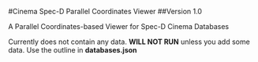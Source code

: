 #Cinema Spec-D Parallel Coordinates Viewer
##Version 1.0

A Parallel Coordinates-based Viewer for Spec-D Cinema Databases

Currently does not contain any data. **WILL NOT RUN** unless you add some data.
Use the outline in **databases.json**